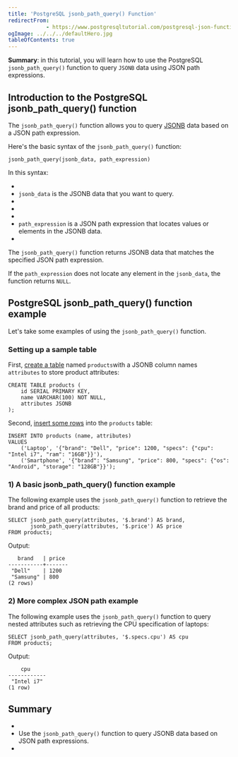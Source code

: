 ```yaml
---
title: 'PostgreSQL jsonb_path_query() Function'
redirectFrom: 
            - https://www.postgresqltutorial.com/postgresql-json-functions/postgresql-jsonb_path_query/
ogImage: ../../../defaultHero.jpg
tableOfContents: true
---
```

<!-- wp:paragraph -->

**Summary**: in this tutorial, you will learn how to use the PostgreSQL `jsonb_path_query()` function to query `JSONB` data using JSON path expressions.

<!-- /wp:paragraph -->

<!-- wp:heading -->

## Introduction to the PostgreSQL jsonb_path_query() function

<!-- /wp:heading -->

<!-- wp:paragraph -->

The `jsonb_path_query()` function allows you to query [JSONB](https://www.postgresqltutorial.com/postgresql-tutorial/postgresql-json/) data based on a JSON path expression.

<!-- /wp:paragraph -->

<!-- wp:paragraph -->

Here's the basic syntax of the `jsonb_path_query()` function:

<!-- /wp:paragraph -->

<!-- wp:code {"language":"sql"} -->

```
jsonb_path_query(jsonb_data, path_expression)
```

<!-- /wp:code -->

<!-- wp:paragraph -->

In this syntax:

<!-- /wp:paragraph -->

<!-- wp:list -->

- <!-- wp:list-item -->
- `jsonb_data` is the JSONB data that you want to query.
- <!-- /wp:list-item -->
-
- <!-- wp:list-item -->
- `path_expression` is a JSON path expression that locates values or elements in the JSONB data.
- <!-- /wp:list-item -->

<!-- /wp:list -->

<!-- wp:paragraph -->

The `jsonb_path_query()` function returns JSONB data that matches the specified JSON path expression.

<!-- /wp:paragraph -->

<!-- wp:paragraph -->

If the `path_expression` does not locate any element in the `jsonb_data`, the function returns `NULL`.

<!-- /wp:paragraph -->

<!-- wp:heading -->

## PostgreSQL jsonb_path_query() function example

<!-- /wp:heading -->

<!-- wp:paragraph -->

Let's take some examples of using the `jsonb_path_query()` function.

<!-- /wp:paragraph -->

<!-- wp:heading {"level":3} -->

### Setting up a sample table

<!-- /wp:heading -->

<!-- wp:paragraph -->

First, [create a table](https://www.postgresqltutorial.com/postgresql-tutorial/postgresql-create-table/) named `products`with a JSONB column names `attributes` to store product attributes:

<!-- /wp:paragraph -->

<!-- wp:code {"language":"sql"} -->

```
CREATE TABLE products (
    id SERIAL PRIMARY KEY,
    name VARCHAR(100) NOT NULL,
    attributes JSONB
);
```

<!-- /wp:code -->

<!-- wp:paragraph -->

Second, [insert some rows](https://www.postgresqltutorial.com/postgresql-tutorial/postgresql-insert-multiple-rows/) into the `products` table:

<!-- /wp:paragraph -->

<!-- wp:code {"language":"sql"} -->

```
INSERT INTO products (name, attributes)
VALUES
    ('Laptop', '{"brand": "Dell", "price": 1200, "specs": {"cpu": "Intel i7", "ram": "16GB"}}'),
    ('Smartphone', '{"brand": "Samsung", "price": 800, "specs": {"os": "Android", "storage": "128GB"}}');
```

<!-- /wp:code -->

<!-- wp:heading {"level":3} -->

### 1) A basic jsonb_path_query() function example

<!-- /wp:heading -->

<!-- wp:paragraph -->

The following example uses the `jsonb_path_query()` function to retrieve the brand and price of all products:

<!-- /wp:paragraph -->

<!-- wp:code {"language":"sql"} -->

```
SELECT jsonb_path_query(attributes, '$.brand') AS brand,
       jsonb_path_query(attributes, '$.price') AS price
FROM products;
```

<!-- /wp:code -->

<!-- wp:paragraph -->

Output:

<!-- /wp:paragraph -->

<!-- wp:code {"language":"sql"} -->

```
   brand   | price
-----------+-------
 "Dell"    | 1200
 "Samsung" | 800
(2 rows)
```

<!-- /wp:code -->

<!-- wp:heading {"level":3} -->

### 2) More complex JSON path example

<!-- /wp:heading -->

<!-- wp:paragraph -->

The following example uses the `jsonb_path_query()` function to query nested attributes such as retrieving the CPU specification of laptops:

<!-- /wp:paragraph -->

<!-- wp:code {"language":"sql"} -->

```
SELECT jsonb_path_query(attributes, '$.specs.cpu') AS cpu
FROM products;
```

<!-- /wp:code -->

<!-- wp:paragraph -->

Output:

<!-- /wp:paragraph -->

<!-- wp:code {"language":"sql"} -->

```
    cpu
------------
 "Intel i7"
(1 row)
```

<!-- /wp:code -->

<!-- wp:heading -->

## Summary

<!-- /wp:heading -->

<!-- wp:list -->

- <!-- wp:list-item -->
- Use the `jsonb_path_query()` function to query JSONB data based on JSON path expressions.
- <!-- /wp:list-item -->

<!-- /wp:list -->
